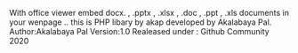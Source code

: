 With office viewer embed docx. , .pptx , .xlsx , .doc , .ppt , .xls documents in your wenpage ..
this is PHP libary by akap developed by Akalabaya Pal.
Author:Akalabaya Pal
Version:1.0
Realeased under : Github Community 2020
